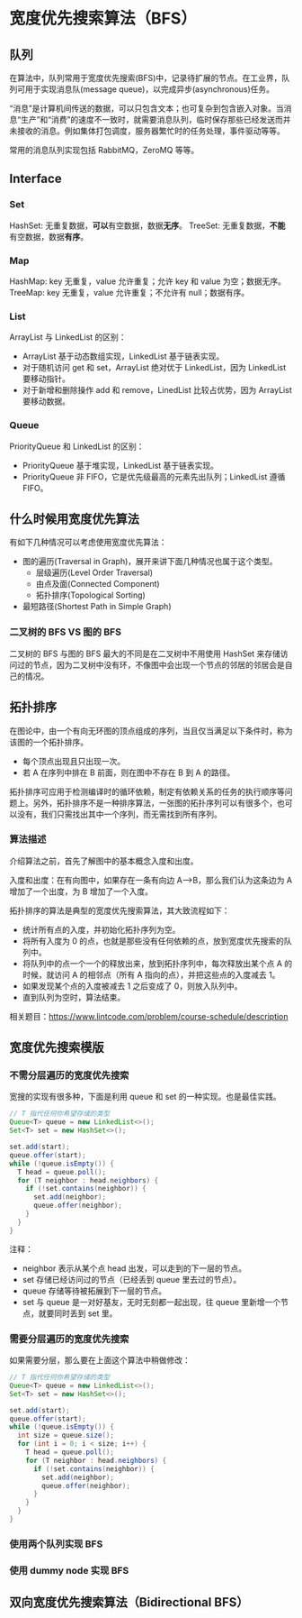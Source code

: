 # 宽度优先搜索算法（BFS）

## 队列

在算法中，队列常用于宽度优先搜索(BFS)中，记录待扩展的节点。在工业界，队列可用于实现消息队(message queue)，以完成异步(asynchronous)任务。

“消息”是计算机间传送的数据，可以只包含文本；也可复杂到包含嵌入对象。当消息“生产”和“消费”的速度不一致时，就需要消息队列，临时保存那些已经发送而并未接收的消息。例如集体打包调度，服务器繁忙时的任务处理，事件驱动等等。

常用的消息队列实现包括 RabbitMQ，ZeroMQ 等等。

## Interface

### Set

HashSet: 无重复数据，**可以**有空数据，数据**无序**。
TreeSet: 无重复数据，**不能**有空数据，数据**有序**。

### Map

HashMap: key 无重复，value 允许重复；允许 key 和 value 为空；数据无序。
TreeMap: key 无重复，value 允许重复；不允许有 null；数据有序。

### List

ArrayList 与 LinkedList 的区别：

- ArrayList 基于动态数组实现，LinkedList 基于链表实现。
- 对于随机访问 get 和 set，ArrayList 绝对优于 LinkedList，因为 LinkedList 要移动指针。
- 对于新增和删除操作 add 和 remove，LinedList 比较占优势，因为 ArrayList 要移动数据。

### Queue

PriorityQueue 和 LinkedList 的区别：

- PriorityQueue 基于堆实现，LinkedList 基于链表实现。
- PriorityQueue 非 FIFO，它是优先级最高的元素先出队列；LinkedList 遵循 FIFO。

## 什么时候用宽度优先算法

有如下几种情况可以考虑使用宽度优先算法：

- 图的遍历(Traversal in Graph)，展开来讲下面几种情况也属于这个类型。
  - 层级遍历(Level Order Traversal)
  - 由点及面(Connected Component)
  - 拓扑排序(Topological Sorting)
- 最短路径(Shortest Path in Simple Graph)

### 二叉树的 BFS VS 图的 BFS

二叉树的 BFS 与图的 BFS 最大的不同是在二叉树中不用使用 HashSet 来存储访问过的节点，因为二叉树中没有环，不像图中会出现一个节点的邻居的邻居会是自己的情况。

## 拓扑排序

在图论中，由一个有向无环图的顶点组成的序列，当且仅当满足以下条件时，称为该图的一个拓扑排序。

- 每个顶点出现且只出现一次。
- 若 A 在序列中排在 B 前面，则在图中不存在 B 到 A 的路径。

拓扑排序可应用于检测编译时的循环依赖，制定有依赖关系的任务的执行顺序等问题上。另外，拓扑排序不是一种排序算法，一张图的拓扑序列可以有很多个，也可以没有，我们只需找出其中一个序列，而无需找到所有序列。

### 算法描述

介绍算法之前，首先了解图中的基本概念入度和出度。

入度和出度：在有向图中，如果存在一条有向边 A-->B，那么我们认为这条边为 A 增加了一个出度，为 B 增加了一个入度。

拓扑排序的算法是典型的宽度优先搜索算法，其大致流程如下：

- 统计所有点的入度，并初始化拓扑序列为空。
- 将所有入度为 0 的点，也就是那些没有任何依赖的点，放到宽度优先搜索的队列中。
- 将队列中的点一个一个的释放出来，放到拓扑序列中，每次释放出某个点 A 的时候，就访问 A 的相邻点（所有 A 指向的点），并把这些点的入度减去 1。
- 如果发现某个点的入度被减去 1 之后变成了 0，则放入队列中。
- 直到队列为空时，算法结束。

相关题目：https://www.lintcode.com/problem/course-schedule/description

## 宽度优先搜索模版

### 不需分层遍历的宽度优先搜索

宽搜的实现有很多种，下面是利用 queue 和 set 的一种实现。也是最佳实践。

``` java
// T 指代任何你希望存储的类型
Queue<T> queue = new LinkedList<>();
Set<T> set = new HashSet<>();

set.add(start);
queue.offer(start);
while (!queue.isEmpty()) {
  T head = queue.poll();
  for (T neighbor : head.neighbors) {
    if (!set.contains(neighbor)) {
      set.add(neighbor);
      queue.offer(neighbor);
    }
  }
}
```

注释：

- neighbor 表示从某个点 head 出发，可以走到的下一层的节点。
- set 存储已经访问过的节点（已经丢到 queue 里去过的节点）。
- queue 存储等待被拓展到下一层的节点。
- set 与 queue 是一对好基友，无时无刻都一起出现，往 queue 里新增一个节点，就要同时丢到 set 里。

### 需要分层遍历的宽度优先搜索

如果需要分层，那么要在上面这个算法中稍做修改：

``` java
// T 指代任何你希望存储的类型
Queue<T> queue = new LinkedList<>();
Set<T> set = new HashSet<>();

set.add(start);
queue.offer(start);
while (!queue.isEmpty()) {
  int size = queue.size();
  for (int i = 0; i < size; i++) {
    T head = queue.poll();
    for (T neighbor : head.neighbors) {
      if (!set.contains(neighbor)) {
        set.add(neighbor);
        queue.offer(neighbor);
      }
    }
  }
}
```

### 使用两个队列实现 BFS

### 使用 dummy node 实现 BFS

## 双向宽度优先搜索算法（Bidirectional BFS）